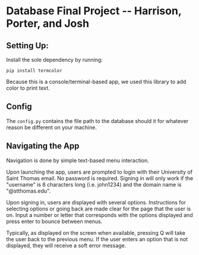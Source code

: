# Database Final Project -- Harrison, Porter, and Josh

## Setting Up:

Install the sole dependency by running:

`pip install termcolor`

Because this is a console/terminal-based app, we used this library to add color to print text.

## Config

The `config.py` contains the file path to the database should it for whatever reason be different on your machine.

## Navigating the App

Navigation is done by simple text-based menu interaction. 

Upon launching the app, users are prompted to login with their University of Saint Thomas email. No password is required. Signing in will only work if the "username" is 8 characters long (i.e. john1234) and the domain name is "@stthomas.edu".

Upon signing in, users are displayed with several options. Instructions for selecting options or going back are made clear for the page that the user is on. Input a number or letter that corresponds with the options displayed and press enter to bounce between menus.

Typically, as displayed on the screen when available, pressing Q will take the user back to the previous menu. If the user enters an option that is not displayed, they will receive a soft error message.
